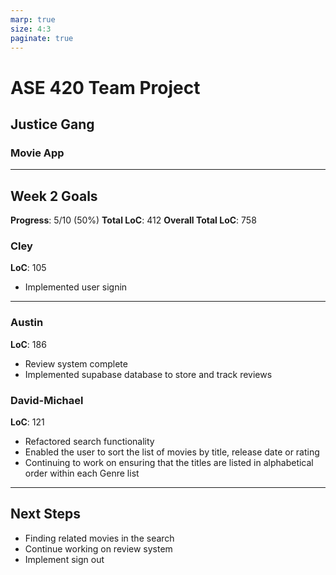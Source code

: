 ```yaml
---
marp: true
size: 4:3
paginate: true
---
```


# ASE 420 Team Project  
## Justice Gang  
### Movie App

---

## Week 2 Goals

**Progress**: 5/10 (50%)
**Total LoC**: 412 
**Overall Total LoC**: 758

### Cley

**LoC**: 105

- Implemented user signin

---

### Austin

**LoC**: 186

- Review system complete
- Implemented supabase database to store and track reviews

### David-Michael

**LoC**: 121

- Refactored search functionality
- Enabled the user to sort the list of movies by title, release date or rating
- Continuing to work on ensuring that the titles are listed in alphabetical order within each Genre list

---

## Next Steps

- Finding related movies in the search
- Continue working on review system
- Implement sign out